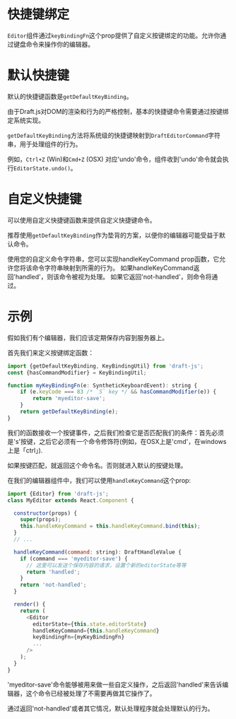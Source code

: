 # 快捷键绑定

`Editor`组件通过`keyBindingFn`这个prop提供了自定义按键绑定的功能。允许你通过键盘命令来操作你的编辑器。

# 默认快捷键

默认的快捷键函数是`getDefaultKeyBinding`。

由于Draft.js对DOM的渲染和行为的严格控制，基本的快捷键命令需要通过按键绑定系统实现。

`getDefaultKeyBinding`方法将系统级的快捷键映射到`DraftEditorCommand`字符串，用于处理组件的行为。

例如，`Ctrl+Z` (Win)和`Cmd+Z` (OSX) 对应'undo'命令，组件收到'undo'命令就会执行`EditorState.undo()`。

# 自定义快捷键

可以使用自定义快捷键函数来提供自定义快捷键命令。

推荐使用`getDefaultKeyBinding`作为垫背的方案，以便你的编辑器可能受益于默认命令。

使用您的自定义命令字符串，您可以实现handleKeyCommand prop函数，它允许您将该命令字符串映射到所需的行为。 如果handleKeyCommand返回'handled'，则该命令被视为处理。 如果它返回'not-handled'，则命令将通过。

# 示例

假如我们有个编辑器，我们应该定期保存内容到服务器上。

首先我们来定义按键绑定函数：

```javascript
import {getDefaultKeyBinding, KeyBindingUtil} from 'draft-js';
const {hasCommandModifier} = KeyBindingUtil;

function myKeyBindingFn(e: SyntheticKeyboardEvent): string {
    if (e.keyCode === 83 /* `S` key */ && hasCommandModifier(e)) {
        return 'myeditor-save';
    }
    return getDefaultKeyBinding(e);
}
```

我们的函数接收一个按键事件，之后我们检查它是否匹配我们的条件：首先必须是's'按键，之后它必须有一个命令修饰符(例如，在OSX上是'cmd'，在windows上是「ctrl」).

如果按键匹配，就返回这个命令名。否则就进入默认的按键处理。

在我们的编辑器组件中，我们可以使用`handleKeyCommand`这个prop:

```javascript
import {Editor} from 'draft-js';
class MyEditor extends React.Component {

  constructor(props) {
    super(props);
    this.handleKeyCommand = this.handleKeyCommand.bind(this);
  }
  // ...

  handleKeyCommand(command: string): DraftHandleValue {
    if (command === 'myeditor-save') {
      // 这里可以发送个保存内容的请求，设置个新的editorState等等
      return 'handled';
    }
    return 'not-handled';
  }

  render() {
    return (
      <Editor
        editorState={this.state.editorState}
        handleKeyCommand={this.handleKeyCommand}
        keyBindingFn={myKeyBindingFn}
        ...
      />
    );
  }
}
```

'myeditor-save'命令能够被用来做一些自定义操作，之后返回'handled'来告诉编辑器，这个命令已经被处理了不需要再做其它操作了。

通过返回'not-handled'或者其它情况，默认处理程序就会处理默认的行为。